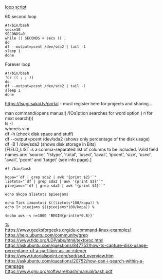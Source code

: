 [loop script](https://stackoverflow.com/questions/11176284/time-condition-loop-in-shell)   


60 second loop
```
#!/bin/bash
secs=10
SECONDS=0
while (( SECONDS < secs )) ; 
do
df --output=pcent /dev/sda2 | tail -1
sleep 1
done
```   

Forever loop
```
#!/bin/bash
for (( ; ; ))
do
df --output=pcent /dev/sda2 | tail -1
sleep 1
done
```    



https://tsugi.sakai.lv/portal - must register here for projects and sharing...  




man command(opens manual( /[Oo]ption searches for word option ( n for next search)))        
ls -l       
whereis vim         
df -h (check disk space and stuff)      
df --output=pcent /dev/sda2 (shows only percentage of the disk usage)    
df -B 1 /dev/sda2 (shows disk storage in Bits)      
[FIELD_LIST is a comma-separated list of columns to be included. Valid field names are: 'source', 'fstype', 'itotal', 'iused', 'iavail', 'ipcent', 'size', 'used', 'avail', 'pcent' and 'target' (see info page).]      

```
#! /bin/bash
 
kopa="`df | grep sda2 | awk '{print $2}'`"
lietots="`df | grep sda2 | awk '{print $3}'`"
pieejams="`df | grep sda2 | awk '{print $4}'`"

echo $kopa $lietots $pieejams

echo Tiek izmantoti $((lietots*100/kopa)) %
echo Ir pieejams $((pieejams*100/kopa)) %
```
```
$echo awk -v n=1000 'BEGIN{print(n*0.8)}'
```






[%](https://unix.stackexchange.com/questions/421083/bash-how-to-calculate-percentage-from-number)   
https://www.geeksforgeeks.org/du-command-linux-examples/        
https://help.ubuntu.com/community/grep  
https://www.tldp.org/LDP/abs/html/textproc.html         
https://askubuntu.com/questions/847752/how-to-capture-disk-usage-percentage-of-a-partition-as-an-integer        
https://www.tutorialspoint.com/sed/sed_overview.htm     
https://askubuntu.com/questions/20752/how-can-i-search-within-a-manpage         
https://www.gnu.org/software/bash/manual/bash.pdf       
